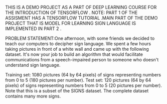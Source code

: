 THIS IS A DEMO PROJECT AS A PART OF DEEP LEARNING COURSE FOR THE INTRODUCTION OF TENSORFLOW .
 NOTE: PART 1 OF THE ASSISMENT HAS A TENSORFLOW TUTORIAL .MAIN PART  OF THE DEMO PROJECT THAT IS MODEL FOR LEARNING SIGN LANGUAGE IS IMPLEMENTED IN PART 2 .
 
 PROBLEM STATEMENT:One afternoon, with some friends we decided to teach our computers to decipher sign language. We spent a few hours taking pictures in front of a white wall and came up with the following dataset. It's now your job to build an algorithm that would facilitate communications from a speech-impaired person to someone who doesn't understand sign language.

Training set: 1080 pictures (64 by 64 pixels) of signs representing numbers from 0 to 5 (180 pictures per number).
Test set: 120 pictures (64 by 64 pixels) of signs representing numbers from 0 to 5 (20 pictures per number).
Note that this is a subset of the SIGNS dataset. The complete dataset contains many more signs.
